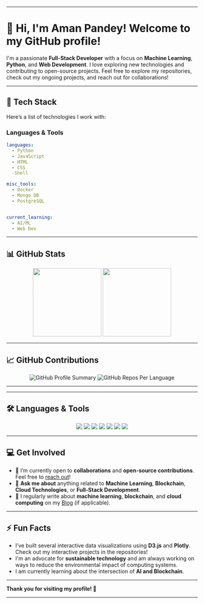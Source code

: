 
---

# 👋 Hi, I'm **Aman Pandey**! Welcome to my GitHub profile! 

I'm a passionate **Full-Stack Developer** with a focus on **Machine Learning**, **Python**, and **Web Development**. I love exploring new technologies and contributing to open-source projects. Feel free to explore my repositories, check out my ongoing projects, and reach out for collaborations!

---

## 🌟 **Tech Stack**

Here’s a list of technologies I work with:

### **Languages & Tools**

```yaml
languages:
  - Python
  - JavaScript
  - HTML
  - CSS
  -Shell

misc_tools:
  - Docker
  - Mongo DB
  - PostgreSQL


current_learning:
  - AI/ML
  - Web Dev
```

---

## 📊 **GitHub Stats**

<!-- GitHub Stats -->
<p align="center">
  <img height="180em" src="https://github-readme-stats.vercel.app/api?username=amanpandey7647&show_icons=true&hide_title=true&hide_border=true&count_private=true&theme=radical" />
  <img height="180em" src="https://github-readme-stats.vercel.app/api/top-langs/?username=amanpandey7647&layout=compact&hide_title=true&hide_border=true&theme=radical" />
</p>

---
<!--START_SECTION:activity-->
<!--END_SECTION:activity-->

## 📈 **GitHub Contributions**

<!-- GitHub Contributions Graph -->
<p align="center">
  <img src="https://github-profile-summary-cards.vercel.app/api/cards/profile-details?username=amanpandey7647&theme=radical" alt="GitHub Profile Summary" />
  <img src="https://github-profile-summary-cards.vercel.app/api/cards/repos-per-language?username=amanpandey7647&theme=radical" alt="GitHub Repos Per Language" />
</p>

---

---
## 🛠️ **Languages & Tools**

<p align="center">
  <img src="https://img.shields.io/badge/Python-3776AB?style=flat-square&logo=python&logoColor=white" />
  <img src="https://img.shields.io/badge/HTML-E34F26?style=flat-square&logo=html5&logoColor=white" />
  <img src="https://img.shields.io/badge/CSS-1572B6?style=flat-square&logo=css3&logoColor=white" />
  <img src="https://img.shields.io/badge/JavaScript-F7DF1E?style=flat-square&logo=javascript&logoColor=black" />
  <img src="https://img.shields.io/badge/Telethon-0088cc?style=flat-square&logo=telegram&logoColor=white" />
  <img src="https://img.shields.io/badge/Shell-89E051?style=flat-square&logo=gnubash&logoColor=white" />
  <img src="https://img.shields.io/badge/Batch-2E8B57?style=flat-square&logo=windows&logoColor=white" />
</p>

---

## 💻 **Get Involved**

- 🎯 I’m currently open to **collaborations** and **open-source contributions**. Feel free to [reach out](mailto:your.email@example.com)!
- 💬 **Ask me about** anything related to **Machine Learning**, **Blockchain**, **Cloud Technologies**, or **Full-Stack Development**.
- 📢 I regularly write about **machine learning**, **blockchain**, and **cloud computing** on my [Blog](https://your-blog-link.com) (if applicable).

---

## ⚡ **Fun Facts**

- I’ve built several interactive data visualizations using **D3.js** and **Plotly**. Check out my interactive projects in the repositories!
- I'm an advocate for **sustainable technology** and am always working on ways to reduce the environmental impact of computing systems.
- I am currently learning about the intersection of **AI and Blockchain**.

---



**Thank you for visiting my profile! 🚀**

---
